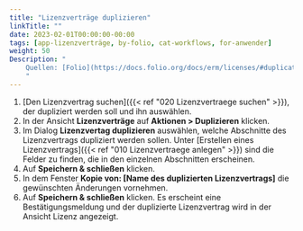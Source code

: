 ```yaml
---
title: "Lizenzverträge duplizieren"
linkTitle: ""
date: 2023-02-01T00:00:00-00:00
tags: [app-lizenzverträge, by-folio, cat-workflows, for-anwender]
weight: 50
Description: "
    Quellen: [Folio](https://docs.folio.org/docs/erm/licenses/#duplicating-a-license) <!-- & [GBV](https://info.gebev.de/pages/viewpage.action?pageId=846266399) -->
    "
---
```


1.  [Den Lizenzvertrag suchen]({{< ref "020 Lizenzvertraege suchen" >}}), der dupliziert werden soll und ihn auswählen.
2.  In der Ansicht **Lizenzverträge** auf **Aktionen > Duplizieren** klicken.
3.  Im Dialog **Lizenzvertag duplizieren** auswählen, welche Abschnitte des Lizenzvertrags dupliziert werden sollen. Unter [Erstellen eines Lizenzvertrags]({{< ref "010 Lizenzvertraege anlegen" >}}) sind die Felder zu finden, die in den einzelnen Abschnitten erscheinen.
4.  Auf **Speichern & schließen** klicken.
5.  In dem Fenster **Kopie von: \[Name des duplizierten Lizenzvertrags\]** die gewünschten Änderungen vornehmen.
6.  Auf **Speichern & schließen** klicken. Es erscheint eine Bestätigungsmeldung und der duplizierte Lizenzvertrag wird in der Ansicht Lizenz angezeigt.
